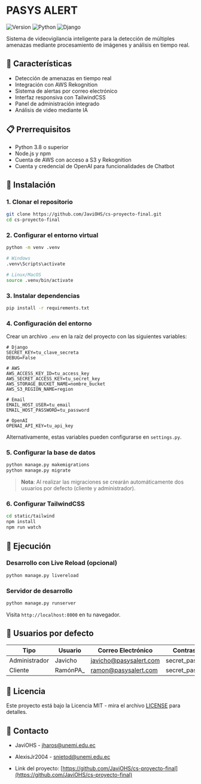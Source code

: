 # PASYS ALERT

![Version](https://img.shields.io/badge/version-1.0.0-blue.svg) ![Python](https://img.shields.io/badge/python-3.8%2B-brightgreen.svg) ![Django](https://img.shields.io/badge/django-5.1%2B-green.svg)

Sistema de videovigilancia inteligente para la detección de múltiples amenazas mediante procesamiento de imágenes y análisis en tiempo real.

## 🚀 Características

- Detección de amenazas en tiempo real
- Integración con AWS Rekognition
- Sistema de alertas por correo electrónico
- Interfaz responsiva con TailwindCSS
- Panel de administración integrado
- Análisis de video mediante IA

## 📋 Prerrequisitos

- Python 3.8 o superior
- Node.js y npm
- Cuenta de AWS con acceso a S3 y Rekognition
- Cuenta y credencial de OpenAI para funcionalidades de Chatbot

## 🔧 Instalación

### 1. Clonar el repositorio
```bash
git clone https://github.com/JaviOHS/cs-proyecto-final.git
cd cs-proyecto-final
```

### 2. Configurar el entorno virtual
```bash
python -m venv .venv

# Windows
.venv\Scripts\activate

# Linux/MacOS
source .venv/bin/activate
```

### 3. Instalar dependencias
```bash
pip install -r requirements.txt
```

### 4. Configuración del entorno

Crear un archivo `.env` en la raíz del proyecto con las siguientes variables:

```env
# Django
SECRET_KEY=tu_clave_secreta
DEBUG=False

# AWS
AWS_ACCESS_KEY_ID=tu_access_key
AWS_SECRET_ACCESS_KEY=tu_secret_key
AWS_STORAGE_BUCKET_NAME=nombre_bucket
AWS_S3_REGION_NAME=region

# Email
EMAIL_HOST_USER=tu_email
EMAIL_HOST_PASSWORD=tu_password

# OpenAI
OPENAI_API_KEY=tu_api_key
```

Alternativamente, estas variables pueden configurarse en `settings.py`.

### 5. Configurar la base de datos
```bash
python manage.py makemigrations
python manage.py migrate
```

> **Nota**: Al realizar las migraciones se crearán automáticamente dos usuarios por defecto (cliente y administrador).

### 6. Configurar TailwindCSS
```bash
cd static/tailwind
npm install
npm run watch
```

## 🚀 Ejecución

### Desarrollo con Live Reload (opcional)
```bash
python manage.py livereload
```

### Servidor de desarrollo
```bash
python manage.py runserver
```

Visita `http://localhost:8000` en tu navegador.

## 👥 Usuarios por defecto

| Tipo    | Usuario           | Correo Electrónico         | Contraseña       |
|---------|-------------------|----------------------------|------------------|
| Administrador   | Javicho           | javicho@pasysalert.com        | secret_password  |
| Cliente | RamónPA_  | ramon@pasysalert.com          | secret_password  |

## 📝 Licencia

Este proyecto está bajo la Licencia MIT - mira el archivo [LICENSE](LICENSE) para detalles.

## 📧 Contacto

- JaviOHS - jharos@unemi.edu.ec

- AlexisJr2004 - snietod@unemi.edu.ec

- Link del proyecto: [https://github.com/JaviOHS/cs-proyecto-final](https://github.com/JaviOHS/cs-proyecto-final)

